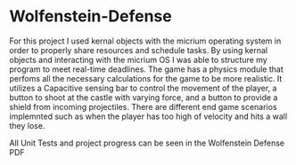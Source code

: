 # Wolfenstein-Defense

 For this project I used kernal objects with the micrium operating system in order to properly share resources and schedule tasks. By using kernal objects and interacting with the micrium OS I was able to structure my program to meet real-time deadlines. The game has a physics module that perfoms all the necessary calculations for the game to be more realistic. It utilizes a Capacitive sensing bar to control the movement of the player, a button to shoot at the castle with varying force, and a button to provide a shield from incoming projectiles. There are different end game scenarios implemnted such as when the player has too high of velocity and hits a wall they lose.


All Unit Tests and project progress can be seen in the Wolfenstein Defense PDF
